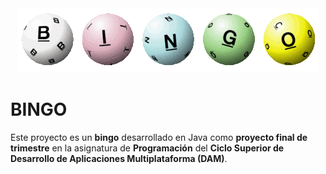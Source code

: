<div id="header" align="center">
  <img src="https://github.com/PublioElio/bingo-java/blob/main/img/bingo.gif"/>
</div>

# BINGO
Este proyecto es un __bingo__ desarrollado en Java como __proyecto final de trimestre__ en la asignatura de __Programación__ del __Ciclo Superior de Desarrollo de Aplicaciones Multiplataforma (DAM)__.
